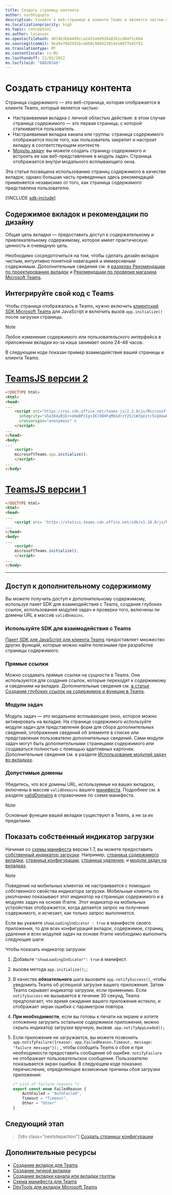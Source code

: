 ```yaml
---
title: Создать страницу контента
author: surbhigupta
description: Узнайте о веб-странице в клиенте Teams и является частью личной, канала или настраиваемой вкладки группы. Создайте страницу содержимого и вставьте ее в виде веб-представления в модуль задач.
ms.localizationpriority: high
ms.topic: conceptual
ms.author: lajanuar
ms.openlocfilehash: 4074b3bb4499cca2453a9d928a83b1cd04f5c064
ms.sourcegitcommit: 9ea9a70d2591bce6b8c980d22014e160f7b45f91
ms.translationtype: MT
ms.contentlocale: ru-RU
ms.lasthandoff: 11/02/2022
ms.locfileid: "68820166"
---
```

# <a name="create-a-content-page"></a>Создать страницу контента

Страница содержимого — это веб-страница, которая отображается в клиенте Teams, который является частью:

* Настраиваемая вкладка с личной областью действия: в этом случае страница содержимого — это первая страница, с которой сталкивается пользователь.
* Настраиваемая вкладка канала или группы: страница содержимого отображается после того, как пользователь закрепит и настроит вкладку в соответствующем контексте.
* [Модуль задач](~/task-modules-and-cards/what-are-task-modules.md): вы можете создать страницу содержимого и встроить ее как веб-представление в модуль задач. Страница отображается внутри модального всплывающего окна.

Эта статья посвящена использованию страниц содержимого в качестве вкладок; однако большая часть приведенных здесь рекомендаций применяется независимо от того, как страница содержимого представлена пользователю.

[!INCLUDE [sdk-include](~/includes/sdk-include.md)]

## <a name="tab-content-and-design-guidelines"></a>Содержимое вкладок и рекомендации по дизайну

Общая цель вкладки — предоставить доступ к содержательному и привлекательному содержимому, которое имеет практическую ценность и очевидную цель.

Необходимо сосредоточиться на том, чтобы сделать дизайн вкладок чистым, интуитивно понятной навигацией и иммерсивным содержимым. Дополнительные сведения см. в [разделах Рекомендации по проектированию вкладок](~/tabs/design/tabs.md) и [Рекомендации по проверке магазина Microsoft Teams](~/concepts/deploy-and-publish/appsource/prepare/teams-store-validation-guidelines.md).

## <a name="integrate-your-code-with-teams"></a>Интегрируйте свой код с Teams

Чтобы страница отображалась в Teams, нужно включить [клиентский SDK Microsoft Teams](/javascript/api/overview/msteams-client?view=msteams-client-js-latest&preserve-view=true) для JavaScript и включить вызов `app.initialize()` после загрузки страницы.

> [!NOTE]
> Любое изменение содержимого или пользовательского интерфейса в приложении вкладки из-за кэша занимает около 24–48 часов.

В следующем коде показан пример взаимодействия вашей страницы и клиента Teams.

# <a name="teamsjs-v2"></a>[TeamsJS версии 2](#tab/teamsjs-v2)

```html
<!DOCTYPE html>
<html>
<head>
...
    <script src="https://res.cdn.office.net/teams-js/2.2.0/js/MicrosoftTeams.min.js" 
      integrity="sha384yBjE++eHeBPzIg+IKl9OHFqMbSdrzY2S/LW3qeitc5vqXewEYRWegByWzBN/chRh" 
      crossorigin="anonymous" >
    </script>
...
</head>
<body>
...
    <script>
    microsoftTeams.app.initialize();
    </script>
...
</body>
```

# <a name="teamsjs-v1"></a>[TeamsJS версии 1](#tab/teamsjs-v1)

```html
<!DOCTYPE html>
<html>
<head>
...
    <script src= 'https://statics.teams.cdn.office.net/sdk/v1.10.0/js/MicrosoftTeams.min.js'></script>
...
</head>
<body>
...
    <script>
    microsoftTeams.initialize();
    </script>
...
</body>
```

***

## <a name="access-additional-content"></a>Доступ к дополнительному содержимому

Вы можете получить доступ к дополнительному содержимому, используя пакет SDK для взаимодействия с Teams, создания глубоких ссылок, использования модулей задач и проверки того, включены ли домены URL в массив `validDomains`.

### <a name="use-the-sdk-to-interact-with-teams"></a>Используйте SDK для взаимодействия с Teams

[Пакет SDK для JavaScript для клиента Teams](~/tabs/how-to/using-teams-client-sdk.md) предоставляет множество других функций, которые можно найти полезными при разработке страницы содержимого.

### <a name="deep-links"></a>Прямые ссылки

Можно создавать прямые ссылки на сущности в Teams. Они используются для создания ссылок, которые переходят к содержимому и сведениям на вкладке. Дополнительные сведения см. [в статье Создание глубоких ссылок на содержимое и функции в Teams](~/concepts/build-and-test/deep-links.md).

### <a name="task-modules"></a>Модули задач

Модуль задач — это модальное всплывающее окно, которое можно активировать на вкладке. На странице содержимого используйте модули задач для представления форм для сбора дополнительных сведений, отображения сведений об элементе в списке или представления пользователю дополнительных сведений. Сами модули задач могут быть дополнительными страницами содержимого или создаваться полностью с помощью адаптивных карточек. Дополнительные сведения см. в разделе [Использование модулей задач во вкладках](~/task-modules-and-cards/task-modules/task-modules-tabs.md).

### <a name="valid-domains"></a>Допустимые домены

Убедитесь, что все домены URL, используемые на ваших вкладках, включены в массив `validDomains` вашего [манифеста](~/concepts/build-and-test/apps-package.md). Подробнее см. в разделе [validDomains](~/resources/schema/manifest-schema.md#validdomains) в справочнике по схеме манифеста.

> [!NOTE]
> Основные функции вашей вкладки существуют в Teams, а не за их пределами.

## <a name="show-a-native-loading-indicator"></a>Показать собственный индикатор загрузки

Начиная со [схемы манифеста](../../../resources/schema/manifest-schema.md) версии 1.7, вы можете предоставить [собственный индикатор загрузки](../../../resources/schema/manifest-schema.md#showloadingindicator). Например, [страница содержимого вкладки](#integrate-your-code-with-teams), [страница конфигурации](configuration-page.md), [страница удаления](removal-page.md), и [модули задач на вкладках](../../../task-modules-and-cards/task-modules/task-modules-tabs.md).

> [!NOTE]
>
> Поведение на мобильных клиентах не настраивается с помощью собственного свойства индикатора загрузки. Мобильные клиенты по умолчанию показывают этот индикатор на страницах содержимого и в модулях задач на основе iframe. Этот индикатор на мобильных устройствах отображается, когда делается запрос на получение содержимого, и исчезает, как только запрос выполняется.

Если вы укажете `showLoadingIndicator : true` в манифесте своего приложения, то для всех конфигураций вкладок, содержимое, страниц удаления и всех модулей задач на основе iframe необходимо выполнить следующие шаги:

Чтобы показать индикатор загрузки:

1. Добавьте `"showLoadingIndicator": true` в манифест.
1. вызова метода `app.initialize();`;
1. В качестве **обязательного** шага вызовите `app.notifySuccess()`, чтобы уведомить Teams об успешной загрузке вашего приложения. Затем Teams скрывает индикатор загрузки, если применимо. Если `notifySuccess`  не вызывается в течение 30 секунд, Teams предполагает, что время ожидания вашего приложения истекло, и отображает экран ошибки с параметром повтора.
1. **При необходимости**, если вы готовы к печати на экране и хотите отложенно загрузить остальное содержимое приложения, можно скрыть индикатор загрузки вручную, вызвав .`app.notifyAppLoaded();`
1. Если приложение не загружается, вы можете позвонить `app.notifyFailure({reason: app.FailedReason.Timeout, message: "failure message"});` , чтобы сообщить Teams о сбое и при необходимости предоставить сообщение об ошибке. `notifyFailure` не отображает пользовательское сообщение. Пользователю показывается экран ошибки. В следующем коде показано перечисление, определяющее возможные причины сбоя загрузки приложения:

    ```typescript
    /* List of failure reasons */
    export const enum FailedReason {
        AuthFailed = "AuthFailed",
        Timeout = "Timeout",
        Other = "Other"
    }
    ```

## <a name="next-step"></a>Следующий этап

> [!div class="nextstepaction"]
> [Создать страницу конфигурации](~/tabs/how-to/create-tab-pages/configuration-page.md)

## <a name="see-also"></a>Дополнительные ресурсы

* [Создание вкладок для Teams](../../what-are-tabs.md)
* [Создание личной вкладки](../create-personal-tab.md)
* [Создание вкладки канала или вкладки группы](../create-channel-group-tab.md)
* [Схема манифеста для Teams](../../../resources/schema/manifest-schema.md)
* [DevTools для вкладок Microsoft Teams](~/tabs/how-to/developer-tools.md)
